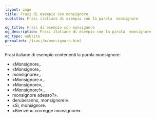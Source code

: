 ```yaml
---
layout: page
title: Frasi di esempio con monsignore 
subtitle: Frasi italiane di esempio con la parola  monsignore

og_title: Frasi di esempio con monsignore 
og_description: Frasi italiane di esempio con la parola  monsignore
og_type: website
permalink: /frasi/m/monsignore.html
---
```


Frasi italiane di esempio contenenti la parola monsignore:


- «Monsignore,.
- «Monsignore,.
- monsignore»,.
- «Monsignore.»,.
- «Monsignore»,.
- «Monsignore!»,.
- monsignore adesso?».
- deruberanno, monsignore!».
- «Sì, monsignore.
- «Bienvenu corregge monsignore».
